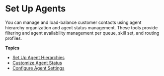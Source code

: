 # Set Up Agents<a name="connect-agents"></a>

You can manage and load\-balance customer contacts using agent hierarchy organization and agent status management\. These tools provide filtering and agent availability management per queue, skill set, and routing profiles\.

**Topics**
+ [Set Up Agent Hierarchies](agent-hierarchy.md)
+ [Customize Agent Status](agent-status.md)
+ [Configure Agent Settings](configure-agents.md)
